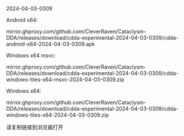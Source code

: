 2024-04-03-0309

Android x64:

mirror.ghproxy.com/github.com/CleverRaven/Cataclysm-DDA/releases/download/cdda-experimental-2024-04-03-0309/cdda-android-x64-2024-04-03-0309.apk

Windows x64 msvc:

mirror.ghproxy.com/github.com/CleverRaven/Cataclysm-DDA/releases/download/cdda-experimental-2024-04-03-0309/cdda-windows-tiles-x64-msvc-2024-04-03-0309.zip

Windows x64:

mirror.ghproxy.com/github.com/CleverRaven/Cataclysm-DDA/releases/download/cdda-experimental-2024-04-03-0309/cdda-windows-tiles-x64-2024-04-03-0309.zip

请复制链接到浏览器打开

